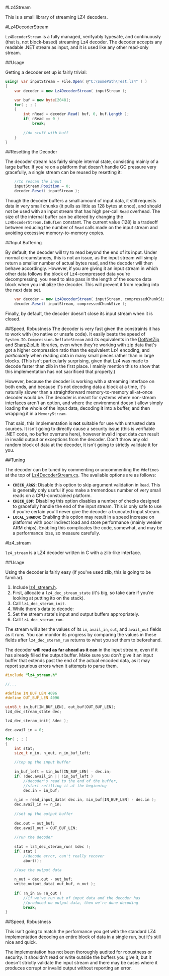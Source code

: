 #Lz4Stream

This is a small library of streaming LZ4 decoders.

#Lz4DecoderStream

`Lz4DecoderStream` is a fully managed, verifyably typesafe, and continuously (that is, not block-based) streaming
Lz4 decoder. The decoder accepts any readable .NET stream as input, and it is used like any other read-only stream.

##Usage

Getting a decoder set up is fairly trivial:

```cs
using( var inputStream = File.Open( @"C:\SomePath\Test.lz4" ) )
{
    var decoder = new Lz4DecoderStream( inputStream );

    var buf = new byte[2048];
    for( ; ; )
    {
        int nRead = decoder.Read( buf, 0, buf.Length );
        if( nRead == 0 )
            break;
            
        //do stuff with buff
    }
}
```

##Resetting the Decoder

The decoder stream has fairly simple internal state, consisting mainly of a large buffer. If you're on a platform
that doesn't handle GC pressure very gracefully, a single stream can be reused by resetting it:

```cs
    //to rescan the input
    inputStream.Position = 0;
    decoder.Reset( inputStream );
```

Though the decoder buffers a small amount of input data, it still requests data in very small chunks (it pulls as
little as 128 bytes at once), and should not be used with an input stream that has high per-call `Read` overhead.
The size of the internal buffer can be altered by changing the `Lz4DecoderStream.InBufLen` constant. The current
value (128) is a tradeoff between reducing the number of `Read` calls made on the input stream and avoiding
excessive memory-to-memory copies.

##Input Buffering

By default, the decoder will try to read beyond the end of its input. Under normal circumstances, this is not an
issue, as the input stream will simply return a smaller number of actual bytes read, and the decoder will then
behave accordingly. However, if you are giving it an input stream in which other data follows the block of
Lz4-compressed data you're decompressing, you need to also pass in the length of the source data block when you
initialize the decoder. This will prevent it from reading into the next data set.

```cs
    var decoder = new Lz4DecoderStream( inputStream, compressedChunkSize );
    decoder.Reset( inputStream, compressedChunkSize );
```

Finally, by default, the decoder doesn't close its input stream when it is closed.

##Speed, Robustness
The decoder is very fast given the constraints it has to work with (no native or unsafe code). It easily beats the
speed of `System.IO.Compression.DeflateStream` and its equivalents in the [DotNetZip](http://dotnetzip.codeplex.com/)
and [SharpZipLib](http://www.icsharpcode.net/opensource/sharpziplib/) libraries, even when they're working with
zip data that's got a higher compression ratio than the equivalent Lz4 encoding, and *particularly* when reading data
in many small pieces rather than in large blocks. (This isn't particularly surprising, given that Lz4 was made to
decode faster than zlib in the first place. I mainly mention this to show that this implementation has not sacrificed
that property.)

However, because the decoder is working with a streaming interface on both ends, and because it's not decoding data
a block at a time, it's naturally slower than a straightforward memory-to-memory all-at-once decoder would be. The
decoder is meant for systems where non-stream interfaces aren't an option, and where the environment doesn't allow
simply loading the whole of the input data, decoding it into a buffer, and then wrapping it in a `MemoryStream`.

That said, this implementation is **not** suitable for use with untrusted data sources. It isn't going to directly
cause a security issue (this is verifiable .NET code, no buffer overruns here), however invalid input data *can*
result in invalid output or exceptions from the decoder. Don't throw any old random block of data at the decoder,
it isn't going to strictly validate it for you.

##Tuning

The decoder can be tuned by commenting or uncommenting the `#define`s at the top of [Lz4DecoderStream.cs](Lz4DecoderStream.cs).
The available options are as follows:

* **`CHECK_ARGS`:** Disable this option to skip argument validation in `Read`. This is generally only useful if you
  make a tremendous number of very small reads on a CPU-constrained platform.
* **`CHECK_EOF`:** Disabling this option disables a number of checks designed to gracefully handle the end of the
  input stream. This is only safe to use if you're certain you'll never give the decoder a truncated input stream.
* **`LOCAL_SHADOW`:** Enabling this option may result in a speed increase on platforms with poor indirect load and
  store performance (mainly weaker ARM chips). Enabling this complicates the code, somewhat, and may be a performance
  loss, so measure carefully.

#lz4_stream

`lz4_stream` is a LZ4 decoder written in C with a zlib-like interface.

##Usage

Using the decoder is fairly easy (if you've used zlib, this is going to be familiar).

1. Include [lz4_stream.h](lz4_stream.h).
2. First, allocate a `lz4_dec_stream_state` (it's big, so take care if you're looking at putting ito on the stack).
3. Call `lz4_dec_steram_init`.
4. While there's data to decode:
  1. Set the stream state's input and output buffers appropriately.
  2. Call `lz4_dec_steram_run`.

The stream will alter the values of its `in`, `avail_in`, `out`, and `avail_out` fields as it runs. You can monitor its
progress by comparing the values in these fields after `lz4_dec_steram_run` returns to what you set them to beforehand.

The decoder **will read as far ahead as it can** in the input stream, even if it has already filled the output buffer.
Make sure you don't give it an input buffer that extends past the end of the actual encoded data, as it may report spurious
errors when it attempts to parse them.

```c
#include "lz4_stream.h"

//...

#define IN_BUF_LEN 4096
#define OUT_BUF_LEN 4096

uint8_t in_buf[IN_BUF_LEN], out_buf[OUT_BUF_LEN];
lz4_dec_stream_state dec;

lz4_dec_steram_init( &dec );

dec.avail_in = 0;

for( ; ; )
{
    int stat;
    size_t n_in, n_out, n_in_buf_left;

    //top up the input buffer
    
    in_buf_left = &in_buf[IN_BUF_LEN] - dec.in;
    if( !dec.avail_in || !in_buf_left )
        //decoder's read to the end of the buffer,
        //start refilling it at the beginning
        dec.in = in_buf;
    
    n_in = read_input_data( dec.in, &in_buf[IN_BUF_LEN] - dec.in ); 
    dec.avail_in += n_in;
    
    //set up the output buffer
    
    dec.out = out_buf;
    dec.avail_out = OUT_BUF_LEN;
    
    //run the decoder
    
    stat = lz4_dec_steram_run( &dec );
    if( stat )
        //decode error, can't really recover
        abort();

    //use the output data
    
    n_out = dec.out - out_buf;
    write_output_data( out_buf, n_out );
    
    if( !n_in && !n_out )
        //if we've run out of input data and the decoder has
        //produced no output data, then we're done decoding
        break;
}
```

##Speed, Robustness

This isn't going to match the performance you get with the standard LZ4 implementation decoding an entire block of data
in a single run, but it's still nice and quick.

The implementation has not been thoroughly audited for robustness or security. It shouldn't read or write outside the buffers
you give it, but it doesn't strictly validate the input stream and there may be cases where it produces corrupt or invalid
output without reporting an error.

